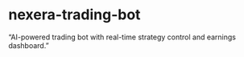 # nexera-trading-bot
“AI-powered trading bot with real-time strategy control and earnings dashboard.”
